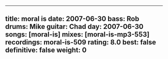 
---
title: moral is
date: 2007-06-30
bass:	Rob
drums:	Mike
guitar:	Chad
day: 2007-06-30
songs: [moral-is]
mixes: [moral-is-mp3-553]
recordings: moral-is-509
rating: 8.0
best: false
definitive: false
weight: 0
---
